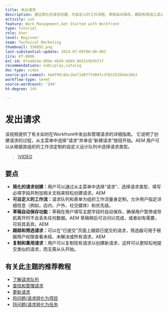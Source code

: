 ```yaml
---
title: 发出请求
description: 通过简化的请求创建、可自定义的工作流程、草稿自动保存、跟踪和筛选工具以及复制和重用请求的能力，提高Workfront中的效率。
activity: use
feature: Work Management,Get Started with Workfront
type: Tutorial
role: User
level: Beginner
team: Technical Marketing
thumbnail: 336092.png
last-substantial-update: 2024-07-09T00:00:00Z
jira: KT-8806
exl-id: 07a4824e-809e-4649-b669-865519b95f1f
recommendations: noDisplay,catalog
doc-type: video
source-git-commit: bbdf99c6bc1be714077fd94fc3f8325394de36b3
workflow-type: tm+mt
source-wordcount: '254'
ht-degree: 14%

---
```


# 发出请求

该视频提供了有关如何在Workfront中发出和管理请求的详细指南。 它说明了创建请求的过程，从主菜单中选择“请求”并单击“新建请求”按钮开始。&#x200B;AEM 用户可以从根据其组织的工作流定制的自定义设计队列中选择请求类型。

>[!VIDEO](https://video.tv.adobe.com/v/3413112/?quality=12&learn=on&enablevpops=1&captions=chi_hans)

## 要点

* **简化的请求创建：**&#x200B;用户可以通过从主菜单中选择“请求”、选择请求类型、填写必填字段并附加相关文档来轻松创建请求。&#x200B;AEM
* **可自定义的工作流：**&#x200B;请求队列和表单为组织工作流量身定制，允许用户指定详细信息（例如，店内、户外、社交媒体）和优先级。
* **草稿自动保存功能：**&#x200B;草稿在用户填写主题字段时自动保存，确保用户暂停或导航离开时不会丢失任何数据。&#x200B;AEM 草稿稍后可访问以完成，或者如有需要，可将其丢弃。&#x200B;AEM
* **跟踪和筛选请求：**&#x200B;可以在“已提交”页面上跟踪已提交的请求，筛选器可用于根据用户权限查看未结、未解决或所有请求。&#x200B;AEM
* **复制和重用请求：**&#x200B;用户可以复制现有请求以创建新请求，这样可以更轻松地提交类似的请求，而无需从头开始。

## 有关此主题的推荐教程

* [了解请求队列](/help/manage-work/request-queues/understand-request-queues.md)
* [查找和管理请求](/help/manage-work/issues-requests/find-requests.md)
* [更新请求](/help/manage-work/issues-requests/update-a-request.md)
* [将问题/请求转化为项目](/help/manage-work/issues-requests/create-a-project-from-a-request.md)
* [将问题/请求转化为任务](/help/manage-work/issues-requests/convert-issues-to-other-work-items.md)
